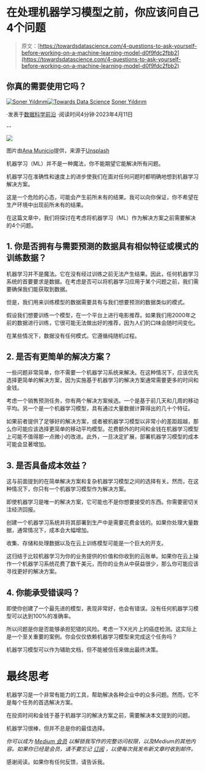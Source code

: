 # 在处理机器学习模型之前，你应该问自己4个问题

> 原文：[https://towardsdatascience.com/4-questions-to-ask-yourself-before-working-on-a-machine-learning-model-d0f9fdc2fbb2](https://towardsdatascience.com/4-questions-to-ask-yourself-before-working-on-a-machine-learning-model-d0f9fdc2fbb2)

## 你真的需要使用它吗？

[](https://sonery.medium.com/?source=post_page-----d0f9fdc2fbb2--------------------------------)[![Soner Yıldırım](../Images/c589572e9d1ee176cd4f5a0008173f1b.png)](https://sonery.medium.com/?source=post_page-----d0f9fdc2fbb2--------------------------------)[](https://towardsdatascience.com/?source=post_page-----d0f9fdc2fbb2--------------------------------)[![Towards Data Science](../Images/a6ff2676ffcc0c7aad8aaf1d79379785.png)](https://towardsdatascience.com/?source=post_page-----d0f9fdc2fbb2--------------------------------) [Soner Yıldırım](https://sonery.medium.com/?source=post_page-----d0f9fdc2fbb2--------------------------------)

·发表于[数据科学前沿](https://towardsdatascience.com/?source=post_page-----d0f9fdc2fbb2--------------------------------) ·阅读时间4分钟·2023年4月11日

--

![](../Images/2acee73c46470784e1400ed88bbbe08b.png)

图片由[Ana Municio](https://unsplash.com/es/@lamunix?utm_source=unsplash&utm_medium=referral&utm_content=creditCopyText)提供，来源于[Unsplash](https://unsplash.com/photos/PbzntH58GLQ?utm_source=unsplash&utm_medium=referral&utm_content=creditCopyText)

机器学习（ML）并不是一种魔法，你不能期望它能解决所有问题。

机器学习在准确性和速度上的进步使我们在面对任何问题时都明确地想到机器学习解决方案。

这是一个危险的心态，可能会产生前所未有的结果。我可以向你保证，你不希望在生产环境中出现前所未有的结果。

在这篇文章中，我们将探讨在考虑将机器学习（ML）作为解决方案之前需要解决的4个问题。

## 1\. 你是否拥有与需要预测的数据具有相似特征或模式的训练数据？

机器学习并不是魔法。它在没有经过训练之前无法产生结果。因此，任何机器学习系统的首要要求是数据。在考虑是否可以将机器学习应用于某个问题之前，我们需要确保我们能获取到数据。

但是，我们用来训练模型的数据需要具有与我们想要预测的数据类似的模式。

假设我们想要训练一个模型，在一个平台上进行电影推荐。如果我们用2000年之前的数据进行训练，它很可能无法做出好的推荐，因为人们的口味会随时间变化。

在某些情况下，数据没有任何模式。它遵循纯随机过程。

## 2\. 是否有更简单的解决方案？

一些问题非常简单，你不需要一个机器学习系统来解决。在这种情况下，应该优先选择更简单的解决方案，因为实施基于机器学习的解决方案通常需要更多的时间和金钱。

考虑一个销售预测任务，你有两个解决方案候选。一个是基于前几天和几周的移动平均。另一个是一个机器学习模型，具有通过大量数据计算得出的几十个特征。

如果前者提供了足够好的解决方案，或者被机器学习模型以非常小的差距超越，那么你可能应该选择更简单的移动平均模型。花费额外的时间和金钱在机器学习模型上可能不值得那一点微小的改进。此外，一旦决定扩展，部署机器学习模型的成本可能会显著增加。

## 3\. 是否具备成本效益？

这与前面提到的在简单解决方案和复杂机器学习模型之间的选择有关。然而，在这种情况下，你只有一个机器学习模型作为解决方案。

即使机器学习是唯一的解决方案，它可能也不是你想要接受的东西。你需要密切关注经济回报。

创建一个机器学习系统并将其部署到生产中是需要花费金钱的。如果你处理大量数据，通常情况下，成本会大幅增加。

收集、存储和处理数据以及在云上训练模型可能是一个巨大的开支。

这归结于比较机器学习为你的业务提供的价值和你收到的云账单。如果你在云上操作一个机器学习系统花费了数千美元，而你的业务从中获益很少，那么你可能应该寻找更好的解决方案。

## 4\. 你能承受错误吗？

即使你创建了一个最先进的模型，表现非常好，也会有错误。没有任何机器学习模型可以达到100%的准确率。

所以问题是你是否能够承担犯错的风险。考虑一下X光片上的癌症检测。这实际上是一个至关重要的案例。你会仅仅依赖机器学习模型来完成这个任务吗？

机器学习模型可以作为辅助文档，但不能被信任来做出最终决策。

# 最终思考

机器学习是一个非常有能力的工具，帮助解决各种企业中的众多问题。然而，它不是每个任务的首选解决方案。

在投资时间和金钱于基于机器学习的解决方案之前，需要解决本文提到的问题。

机器学习很棒，但并不总是你的最佳选择。

*你可以成为* [*Medium 会员*](https://sonery.medium.com/membership) *以解锁我写作的完整访问权限，以及Medium的其他内容。如果你已经是会员，请不要忘记* [*订阅*](https://sonery.medium.com/subscribe) *，以便每次我发布新文章时收到邮件。*

感谢阅读。如果你有任何反馈，请告诉我。
